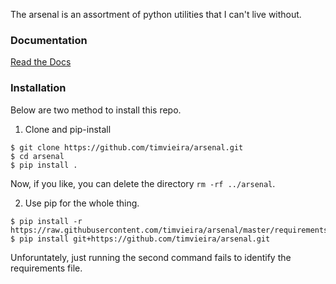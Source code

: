 The arsenal is an assortment of python utilities that I can't live without.

### Documentation
[Read the Docs](https://python-arsenal.readthedocs.io/en/latest/)

### Installation
Below are two method to install this repo.

1) Clone and pip-install
```
$ git clone https://github.com/timvieira/arsenal.git
$ cd arsenal 
$ pip install .
```
Now, if you like, you can delete the directory `rm -rf ../arsenal`.

2) Use pip for the whole thing.
```
$ pip install -r https://raw.githubusercontent.com/timvieira/arsenal/master/requirements.txt
$ pip install git+https://github.com/timvieira/arsenal.git 
```
Unforuntately, just running the second command fails to identify the requirements file.
